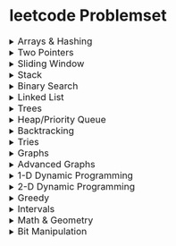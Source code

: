 # leetcode Problemset

<details>
<summary><span style="font-size:1.17em">Arrays & Hashing</span></summary>

##### 1. [0001 - Two Sum](https://github.com/Pushpakumar02/leetcode/tree/main/0001-two-sum)
##### 2. [0014 - Longest Common Prefix](https://github.com/Pushpakumar02/leetcode/tree/main/0014-longest-common-prefix)
##### 3. [0036 - Valid Sudoku](https://github.com/Pushpakumar02/leetcode/tree/main/0036-valid-sudoku)
##### 4. [0049 - Group Anagrams](https://github.com/Pushpakumar02/leetcode/tree/main/0049-group-anagrams)
##### 5. [0058-length-of-last-word](https://github.com/Pushpakumar02/leetcode/tree/main/0058-length-of-last-word)
##### 6. [0088 - Merge Sorted Array](https://github.com/Pushpakumar02/leetcode/tree/main/0088-merge-sorted-array)
##### 7. [0118 - Pascal's Triangle](https://github.com/Pushpakumar02/leetcode/tree/main/0118-pascals-triangle)
##### 8. [0128 - Longest Consecutive Sequence](https://github.com/Pushpakumar02/leetcode/tree/main/0128-longest-consecutive-sequence)
##### 9. [0169 - Majority Element](https://github.com/Pushpakumar02/leetcode/tree/main/0169-majority-element) 
##### 10. [0205-isomorphic-strings](https://github.com/Pushpakumar02/leetcode/tree/main/0205-isomorphic-strings)
##### 11. [0217 - Contains Duplicate](https://github.com/Pushpakumar02/leetcode/tree/main/0217-contains-duplicate)
##### 12. [0242-valid-anagram](https://github.com/Pushpakumar02/leetcode/tree/main/0242-valid-anagram)
##### 13. [0238 - Product of Array Except Self](https://github.com/Pushpakumar02/leetcode/tree/main/0238-product-of-array-except-self)
##### 14. [0271 - Encode and Decode Strings](https://github.com/Pushpakumar02/leetcode/tree/main/0271-encode-and-decode-strings) 
##### 15. [0290-word-pattern](https://github.com/Pushpakumar02/leetcode/tree/main/0290-word-pattern)
##### 16. [0347 - Top K Frequent Elements](https://github.com/Pushpakumar02/leetcode/tree/main/0347-top-k-frequent-elements)
##### 17. [0496 - Next Greater Element I](https://github.com/Pushpakumar02/leetcode/tree/main/0496-next-greater-element-i)
##### 18. [0605 - Can Place Flowers](https://github.com/Pushpakumar02/leetcode/tree/main/0605-can-place-flowers)
##### 19. [0724 - Find Pivot Index](https://github.com/Pushpakumar02/leetcode/tree/main/0724-find-pivot-index)
##### 20. [0929 - Unique Email Addresses](https://github.com/Pushpakumar02/leetcode/tree/main/0929-unique-email-addresses)
##### 21. [1299 - Replace Elements with Greatest Element on Right Side](https://github.com/Pushpakumar02/leetcode/tree/main/1299-replace-elements-with-greatest-element-on-right-side)
##### 22. [1929 - Concatenation of Array](https://github.com/Pushpakumar02/leetcode/tree/main/1929-concatenation-of-array)

</details>

<details>
<summary><span style="font-size:1.17em">Two Pointers</span></summary>

##### 1. [0011 - Container with Most Water](https://github.com/Pushpakumar02/leetcode/tree/main/0011-container-with-most-water)
##### 2. [0015 - 3Sum](https://github.com/Pushpakumar02/leetcode/tree/main/0015-3sum)
##### 3. [0026 - Remove Duplicates from Sorted Array](https://github.com/Pushpakumar02/leetcode/tree/main/0026-remove-duplicates-from-sorted-array)
##### 4. [0027 - Remove Element](https://github.com/Pushpakumar02/leetcode/tree/main/0027-remove-element)
##### 5. [0042 - Trapping Rain Water](https://github.com/Pushpakumar02/leetcode/tree/main/0042-trapping-rain-water)
##### 6. [0125 - Valid Palindrome](https://github.com/Pushpakumar02/leetcode/tree/main/0125-valid-palindrome)
##### 7. [0167 - Two Sum II - Input Array is Sorted](https://github.com/Pushpakumar02/leetcode/tree/main/0167-two-sum-ii-input-array-is-sorted)
##### 8. [0283 - Move Zeroes](https://github.com/Pushpakumar02/leetcode/tree/main/0283-move-zeroes)
##### 9. [0344 - Reverse String](https://github.com/Pushpakumar02/leetcode/tree/main/0344-reverse-string)
##### 10. [0392 - Is Subsequence](https://github.com/Pushpakumar02/leetcode/tree/main/0392-is-subsequence)
##### 11. [0680 - Valid Palindrome II](https://github.com/Pushpakumar02/leetcode/tree/main/0680-valid-palindrome-ii)
##### 12. [1768 - Merge Strings Alternately](https://github.com/Pushpakumar02/leetcode/tree/main/1768-merge-strings-alternately)

</details>

<details>
<summary><span style="font-size:1.17em">Sliding Window</span></summary>

##### 1. [0003 - Longest Substring Without Repeating Characters](https://github.com/Pushpakumar02/leetcode/tree/main/0003-longest-substring-without-repeating-characters)
##### 2. [0121 - Best Time to Buy and Sell Stock](https://github.com/Pushpakumar02/leetcode/tree/main/0121-best-time-to-buy-and-sell-stock)
##### 3. [0424 - Longest Repeating Character Replacement](https://github.com/Pushpakumar02/leetcode/tree/main/0424-longest-repeating-character-replacement)
#### 4. [0567 - permutation-in-string](https://github.com/Pushpakumar02/leetcode/tree/main/0567-permutation-in-string)

</details>

<details>
<summary><span style="font-size:1.17em">Stack</span></summary>

##### 1. [0020 - Valid Parentheses](https://github.com/Pushpakumar02/leetcode/tree/main/0020-valid-parentheses)
##### 2. [0022 - Generate Parentheses](https://github.com/Pushpakumar02/leetcode/tree/main/0022-generate-parentheses)
##### 3. [0084 - Largest Rectangle in Histogram](https://github.com/Pushpakumar02/leetcode/tree/main/0084-largest-rectangle-in-histogram)
##### 4. [0150 - Evaluate Reverse Polish Notation](https://github.com/Pushpakumar02/leetcode/tree/main/0150-evaluate-reverse-polish-notation)
##### 5. [0155 - Min Stack](https://github.com/Pushpakumar02/leetcode/tree/main/0155-min-stack)
##### 6. [0225 - Implement Stack using Queues](https://github.com/Pushpakumar02/leetcode/tree/main/0225-implement-stack-using-queues)
##### 7. [0682 - Baseball Game](https://github.com/Pushpakumar02/leetcode/tree/main/0682-baseball-game)
##### 8. [0739 - Daily Temperatures](https://github.com/Pushpakumar02/leetcode/tree/main/0739-daily-temperatures)
##### 9. [0853 - Car Fleet](https://github.com/Pushpakumar02/leetcode/tree/main/0853-car-fleet)

</details>

<details>
<summary><span style="font-size:1.17em">Binary Search</span></summary>

#### 1. [0704 - Binary Search](https://github.com/Pushpakumar02/leetcode/tree/main/0704-binary-search)
#### 2. [0074-search-a-2d-matrix](https://github.com/Pushpakumar02/leetcode/tree/main/0074-search-a-2d-matrix)
#### 3. [875-Koko-Eating-Bananas](https://github.com/Pushpakumar02/leetcode/tree/main/0875-koko-eating-bananas)
#### 4. [0153-find-minimum-in-rotated-sorted-array](https://github.com/Pushpakumar02/leetcode/tree/main/0153-find-minimum-in-rotated-sorted-array)
#### 5. [0033-search-in-rotated-sorted-array](https://github.com/Pushpakumar02/leetcode/tree/main/0033-search-in-rotated-sorted-array)

</details>

<details>
<summary><span style="font-size:1.17em">Linked List</span></summary>

##### 1. [0206 - Reverse Linked List](https://github.com/Pushpakumar02/leetcode/tree/main/0206-reverse-linked-list)

</details>

<details>
<summary><span style="font-size:1.17em">Trees</span></summary>

<!-- Add problems related to Trees here -->

</details>

<details>
<summary><span style="font-size:1.17em">Heap/Priority Queue</span></summary>

<!-- Add problems related to Heap/Priority Queue here -->

</details>

<details>
<summary><span style="font-size:1.17em">Backtracking</span></summary>

<!-- Add problems related to Backtracking here -->

</details>

<details>
<summary><span style="font-size:1.17em">Tries</span></summary>

<!-- Add problems related to Tries here -->

</details>

<details>
<summary><span style="font-size:1.17em">Graphs</span></summary>

<!-- Add problems related to Graphs here -->

</details>

<details>
<summary><span style="font-size:1.17em">Advanced Graphs</span></summary>

<!-- Add problems related to Advanced Graphs here -->

</details>

<details>
<summary><span style="font-size:1.17em">1-D Dynamic Programming</span></summary>

<!-- Add problems related to 1-D Dynamic Programming here -->

</details>

<details>
<summary><span style="font-size:1.17em">2-D Dynamic Programming</span></summary>

<!-- Add problems related to 2-D Dynamic Programming here -->

</details>

<details>
<summary><span style="font-size:1.17em">Greedy</span></summary>

<!-- Add problems related to Greedy here -->

</details>

<details>
<summary><span style="font-size:1.17em">Intervals</span></summary>

<!-- Add problems related to Intervals here -->

</details>

<details>
<summary><span style="font-size:1.17em">Math & Geometry</span></summary>

<!-- Add problems related to Math & Geometry here -->

</details>

<details>
<summary><span style="font-size:1.17em">Bit Manipulation</span></summary>

<!-- Add problems related to Bit Manipulation here -->

</details>


